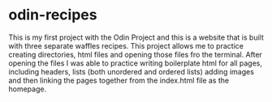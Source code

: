 # odin-recipes
This is my first project with the Odin Project and this is a website that is built with three separate waffles recipes. This project allows me to practice creating directories, html files and opening those files fro the terminal. After opening the files I was able to practice writing boilerplate html for all pages, including headers, lists (both unordered and ordered lists) adding images and then linking the pages together from the index.html file as the homepage. 